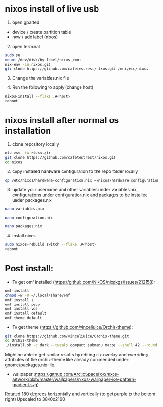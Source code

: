 # nixos install of live usb
1. open gparted
  * device / create partition table
  * new / add label (nixos)

2. open terminal
```bash
sudo su
mount /dev/disk/by-label/nixos /mnt
nix-env -iA nixos.git
git clone https://github.com/cafetestrest/nixos.git /mnt/etc/nixos
```
3. Change the variables.nix file

4. Run the following to apply (change host)

```bash
nixos-install --flake .#<host>
reboot
```

# nixos install after normal os installation
1. clone repository locally
```bash
nix-env -iA nixos.git
git clone https://github.com/cafetestrest/nixos.git
cd nixos
```

2. copy installed hardware configuration to the repo folder locally
```bash
cp /etc/nixos/hardware-configuration.nix ~/nixos/hardware-configuration.nix
```

3. update your username and other variables under variables.nix,
configurations under configuration.nix and packages to be installed under packages.nix
```bash
nano variables.nix

nano configuration.nix

nano packages.nix
```

4. install nixos
```bash
sudo nixos-rebuild switch --flake .#<host>
reboot
```

# Post install:
- To get omf installed (https://github.com/NixOS/nixpkgs/issues/212158):

```bash
omf-install
chmod +w -R ~/.local/share/omf
omf install z
omf install peco
omf install vcs
omf install default
omf theme default
```

- To get theme (https://github.com/vinceliuice/Orchis-theme):

```bash
git clone https://github.com/vinceliuice/Orchis-theme.git
cd Orchis-theme
./install.sh -c dark --tweaks compact submenu macos --shell 42 --round 5px -l
```

Might be able to get similar results by editing nix overlay and overriding attributes of the orchis-theme like already commended under: gnome/packages.nix file.

- Wallpaper (https://github.com/ArcticSpaceFox/nixos-artwork/blob/master/wallpapers/nixos-wallpaper-ice-pattern-gradient.svg)

Rotated 180 degrees horizontally and vertically (to get purple to the bottom right)
Upscaled to 3840x2160
